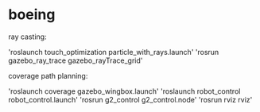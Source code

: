 # boeing

ray casting:

'roslaunch touch_optimization particle_with_rays.launch'
'rosrun gazebo_ray_trace gazebo_rayTrace_grid'

coverage path planning:

'roslaunch coverage gazebo_wingbox.launch'
'roslaunch robot_control robot_control.launch'
'rosrun g2_control g2_control.node'
'rosrun rviz rviz'
